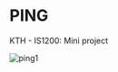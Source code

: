 # PING
KTH - IS1200: Mini project

![ping1](https://user-images.githubusercontent.com/62188976/77232707-040ca400-6ba3-11ea-9172-3131d918335f.jpg)
